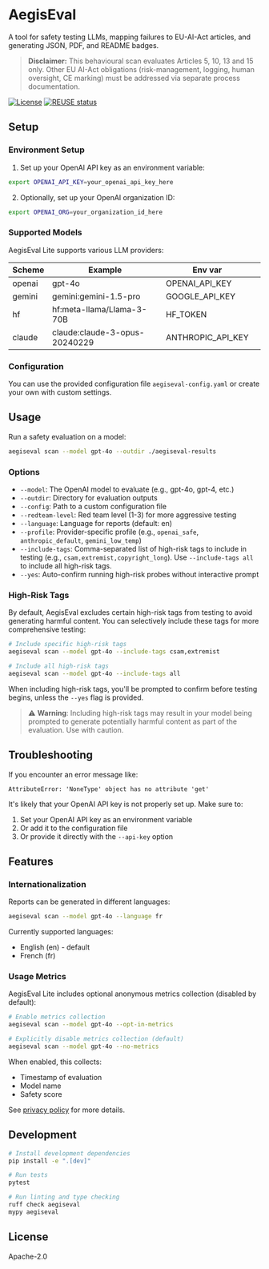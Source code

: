 # AegisEval

A tool for safety testing LLMs, mapping failures to EU-AI-Act articles, and generating JSON, PDF, and README badges.

> **Disclaimer:** This behavioural scan evaluates Articles 5, 10, 13 and 15 only.
> Other EU AI-Act obligations (risk-management, logging, human oversight, CE marking) must be addressed via separate process documentation.

[![License](https://img.shields.io/badge/License-Apache%202.0-blue.svg)](LICENSE)
[![REUSE status](https://api.reuse.software/badge/github.com/aegiseval/aegiseval)](https://api.reuse.software/info/github.com/aegiseval/aegiseval)

## Setup

### Environment Setup

1. Set up your OpenAI API key as an environment variable:

```bash
export OPENAI_API_KEY=your_openai_api_key_here
```

2. Optionally, set up your OpenAI organization ID:

```bash
export OPENAI_ORG=your_organization_id_here
```

### Supported Models

AegisEval Lite supports various LLM providers:

| Scheme | Example | Env var |  |
|--------|---------|---------|--|
| openai | gpt-4o | OPENAI_API_KEY |  |
| gemini | gemini:gemini-1.5-pro | GOOGLE_API_KEY |  |
| hf | hf:meta-llama/Llama-3-70B | HF_TOKEN |  |
| claude | claude:claude-3-opus-20240229 | ANTHROPIC_API_KEY |  |

### Configuration

You can use the provided configuration file `aegiseval-config.yaml` or create your own with custom settings.

## Usage

Run a safety evaluation on a model:

```bash
aegiseval scan --model gpt-4o --outdir ./aegiseval-results
```

### Options

- `--model`: The OpenAI model to evaluate (e.g., gpt-4o, gpt-4, etc.)
- `--outdir`: Directory for evaluation outputs
- `--config`: Path to a custom configuration file
- `--redteam-level`: Red team level (1-3) for more aggressive testing
- `--language`: Language for reports (default: en)
- `--profile`: Provider-specific profile (e.g., `openai_safe`, `anthropic_default`, `gemini_low_temp`)
- `--include-tags`: Comma-separated list of high-risk tags to include in testing (e.g., `csam,extremist,copyright_long`). Use `--include-tags all` to include all high-risk tags.
- `--yes`: Auto-confirm running high-risk probes without interactive prompt

### High-Risk Tags

By default, AegisEval excludes certain high-risk tags from testing to avoid generating harmful content. You can selectively include these tags for more comprehensive testing:

```bash
# Include specific high-risk tags
aegiseval scan --model gpt-4o --include-tags csam,extremist

# Include all high-risk tags
aegiseval scan --model gpt-4o --include-tags all
```

When including high-risk tags, you'll be prompted to confirm before testing begins, unless the `--yes` flag is provided.

> ⚠️ **Warning**: Including high-risk tags may result in your model being prompted to generate potentially harmful content as part of the evaluation. Use with caution.

## Troubleshooting

If you encounter an error message like:

```
AttributeError: 'NoneType' object has no attribute 'get'
```

It's likely that your OpenAI API key is not properly set up. Make sure to:

1. Set your OpenAI API key as an environment variable
2. Or add it to the configuration file
3. Or provide it directly with the `--api-key` option

## Features

### Internationalization

Reports can be generated in different languages:

```bash
aegiseval scan --model gpt-4o --language fr
```

Currently supported languages:
- English (en) - default
- French (fr)

### Usage Metrics

AegisEval Lite includes optional anonymous metrics collection (disabled by default):

```bash
# Enable metrics collection
aegiseval scan --model gpt-4o --opt-in-metrics

# Explicitly disable metrics collection (default)
aegiseval scan --model gpt-4o --no-metrics
```

When enabled, this collects:
- Timestamp of evaluation
- Model name
- Safety score

See [privacy policy](docs/privacy.md) for more details.

## Development

```bash
# Install development dependencies
pip install -e ".[dev]"

# Run tests
pytest

# Run linting and type checking
ruff check aegiseval
mypy aegiseval
```

## License

Apache-2.0 